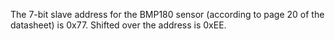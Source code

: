 The 7-bit slave address for the BMP180 sensor (according to page 20 of the datasheet) is 0x77.  Shifted over the address is 0xEE.